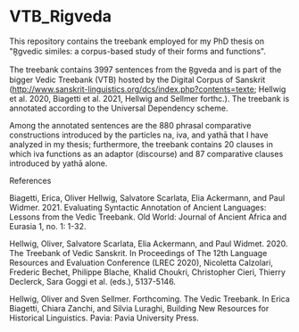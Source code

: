 # VTB_Rigveda
This repository contains the treebank employed for my PhD thesis on "R̥gvedic similes: a corpus-based study of their forms and functions".

The treebank contains 3997 sentences from the R̥gveda and is part of the bigger Vedic Treebank (VTB) hosted by the Digital Corpus of Sanskrit (http://www.sanskrit-linguistics.org/dcs/index.php?contents=texte; Hellwig et al. 2020, Biagetti et al. 2021, Hellwig and Sellmer forthc.). The treebank is annotated according to the Universal Dependency scheme.

Among the annotated sentences are the 880 phrasal comparative constructions introduced by the particles na, iva, and yathā that I have analyzed in my thesis; furthermore, the treebank contains 20 clauses in which iva functions as an adaptor (discourse) and 87 comparative clauses introduced by yathā alone.


References

Biagetti, Erica, Oliver Hellwig, Salvatore Scarlata, Elia Ackermann, and Paul Widmer. 2021. Evaluating Syntactic Annotation of Ancient Languages: Lessons from the Vedic Treebank. Old World: Journal of Ancient Africa and Eurasia 1, no. 1: 1-32.

Hellwig, Oliver, Salvatore Scarlata, Elia Ackermann, and Paul Widmet. 2020. The Treebank of Vedic Sanskrit. In Proceedings of The 12th Language Resources and Evaluation Conference (LREC 2020), Nicoletta Calzolari, Frederic Bechet, Philippe Blache, Khalid Choukri, Christopher Cieri, Thierry Declerck, Sara Goggi et al. (eds.), 5137-5146.

Hellwig, Oliver and Sven Sellmer. Forthcoming. The Vedic Treebank. In Erica Biagetti, Chiara Zanchi, and Silvia Luraghi, Building New Resources for Historical Linguistics. Pavia: Pavia University Press.
